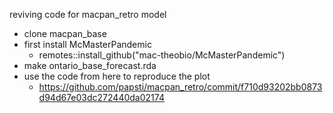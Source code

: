 reviving code for macpan_retro model 

- clone macpan_base
- first install McMasterPandemic 
	- remotes::install_github("mac-theobio/McMasterPandemic")
- make ontario_base_forecast.rda
- use the code from here to reproduce the plot
	- https://github.com/papsti/macpan_retro/commit/f710d93202bb0873d94d67e03dc272440da02174


